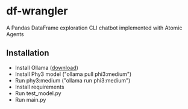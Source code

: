 # df-wrangler
A Pandas DataFrame exploration CLI chatbot implemented with Atomic Agents

## Installation
- Install Ollama ([download](https://ollama.com/download/windows))
- Install Phy3 model ("ollama pull phi3:medium")
- Run phy3:medium ("ollama run phi3:medium")
- Install requirements
- Run test_model.py
- Run main.py
